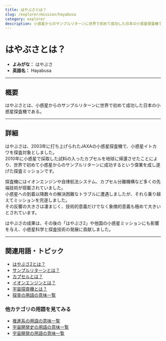 ```yaml
---
title: はやぶさとは？
slug: /explorer/mission/hayabusa
category: explorer
description: 小惑星からのサンプルリターンに世界で初めて成功した日本の小惑星探査機であるはやぶさの意味・定義・内容について解説します。  
---
```


# はやぶさとは？

- **よみがな：** はやぶさ  
- **英語名：** Hayabusa  

---

## 概要

はやぶさとは、小惑星からのサンプルリターンに世界で初めて成功した日本の小惑星探査機である。  

---

## 詳細

はやぶさは、2003年に打ち上げられたJAXAの小惑星探査機で、小惑星イトカワを探査対象としました。  
2010年に小惑星で採取した試料の入ったカプセルを地球に帰還させたことにより、世界で初めて小惑星からのサンプルリターンに成功するという偉業を成し遂げた探査ミッションです。  

探査機にはイオンエンジンや自律航法システム、カプセル分離機構など多くの先端技術が搭載されていました。  
小惑星への到着以降数々の解決困難なトラブルに遭遇しましたが、それら乗り越えてミッションを完遂しました。  
その反響の大きさは凄まじく、技術的意義だけでなく象徴的意義も極めて大きいとされています。  

はやぶさの成果は、その後の「はやぶさ2」や他国の小惑星ミッションにも影響を与え、小惑星科学と探査技術の発展に貢献しました。  

---

## 関連用語・トピック

- [はやぶさ2とは？](/docs/explorer/mission/hayabusa2)
- [サンプルリターンとは？](/docs/explorer/technology/sample-return)
- [カプセルとは？](/docs/explorer/technology/capsule)
- [イオンエンジンとは？](/docs/rocket/propulsion/type/ion-engine)
- [宇宙探査機とは？](/docs/explorer/space-probe)
- [探査の用語の意味一覧](/docs/category/explorer)

### 他カテゴリの用語を見てみる
- [推進系の用語の意味一覧](/docs/category/propulsion)
- [宇宙開発史の用語の意味一覧](/docs/category/history)
- [宇宙開発の用語の意味一覧](/docs/category/glossary)
